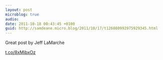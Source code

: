 ```yaml
---
layout: post
microblog: true
audio: 
date: 2011-10-18 00:43:45 +0100
guid: http://samdeane.micro.blog/2011/10/17/t126080992975929345.html
---
```

Great post by Jeff LaMarche

[t.co/8xMibxOz](http://t.co/8xMibxOz)

